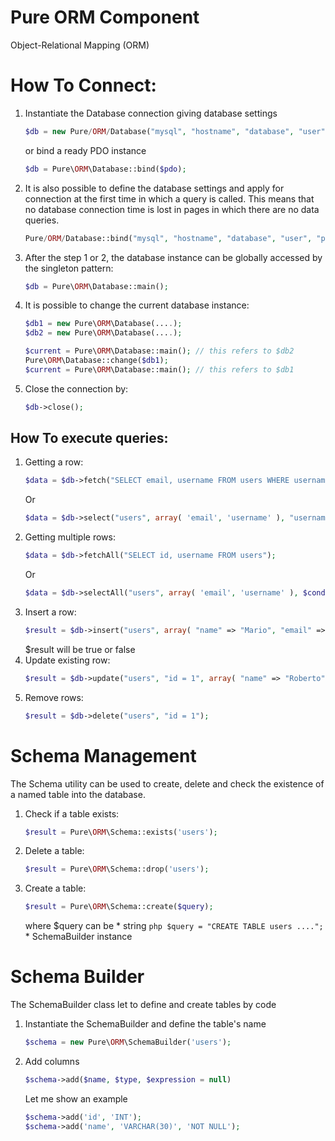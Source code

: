 # Pure ORM Component

Object-Relational Mapping (ORM)

# How To Connect:

1. Instantiate the Database connection giving database settings
    ```php
    $db = new Pure/ORM/Database("mysql", "hostname", "database", "user", "password", array(PDO_attributes));
    ```
    or bind a ready PDO instance
    ```php
    $db = Pure\ORM\Database::bind($pdo);
    ```
2. It is also possible to define the database settings and apply for connection at the first time in which a query is called. This means that no database connection time is lost in pages in which there are no data queries.
    ```php
    Pure/ORM/Database::bind("mysql", "hostname", "database", "user", "password", array(PDO_attributes));
    ```
3. After the step 1 or 2, the database instance can be globally accessed by the singleton pattern:
    ```php
    $db = Pure\ORM\Database::main();
    ```
4. It is possible to change the current database instance:
    ```php
    $db1 = new Pure\ORM\Database(....);
    $db2 = new Pure\ORM\Database(....);

    $current = Pure\ORM\Database::main(); // this refers to $db2
    Pure\ORM\Database::change($db1);
    $current = Pure\ORM\Database::main(); // this refers to $db1
    ```
5. Close the connection by:
    ```php
    $db->close();
    ```    

## How To execute queries:

1. Getting a row:
    ```php
    $data = $db->fetch("SELECT email, username FROM users WHERE username = ?", array("Mario"));
    ```
    Or
    ```php
    $data = $db->select("users", array( 'email', 'username' ), "username = Mario" );
    ```
2. Getting multiple rows:
    ```php
    $data = $db->fetchAll("SELECT id, username FROM users");
    ```
    Or
    ```php
    $data = $db->selectAll("users", array( 'email', 'username' ), $condition);
    ```
3. Insert a row:
    ```php
    $result = $db->insert("users", array( "name" => "Mario", "email" => "mario.rossi@email.com"));
    ```
    $result will be true or false
4. Update existing row:
    ```php
    $result = $db->update("users", "id = 1", array( "name" => "Roberto" ) );
    ```
5. Remove rows:
    ```php
    $result = $db->delete("users", "id = 1");
    ```

# Schema Management

The Schema utility can be used to create, delete and check the existence of a named table into the database.

1. Check if a table exists:
    ```php
    $result = Pure\ORM\Schema::exists('users');
    ```
2. Delete a table:
    ```php
    $result = Pure\ORM\Schema::drop('users');
    ```
3. Create a table:
    ```php
    $result = Pure\ORM\Schema::create($query);
    ```
    where $query can be
        * string
            ```php
            $query = "CREATE TABLE users ....";
            ```
        * SchemaBuilder instance

# Schema Builder

The SchemaBuilder class let to define and create tables by code

1. Instantiate the SchemaBuilder and define the table's name
    ```php
    $schema = new Pure\ORM\SchemaBuilder('users');
    ```
2. Add columns
    ```php
    $schema->add($name, $type, $expression = null)
    ```
    Let me show an example
    ```php
    $schema->add('id', 'INT');
    $schema->add('name', 'VARCHAR(30)', 'NOT NULL');
    ```
